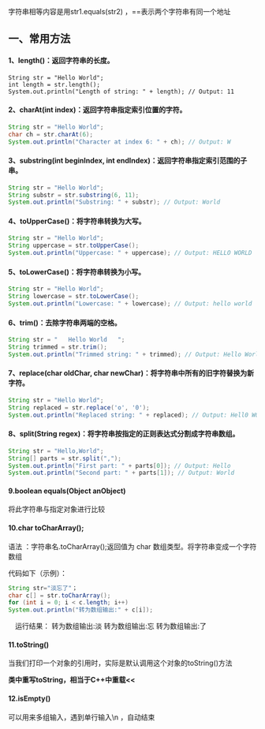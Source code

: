 

字符串相等内容是用str1.equals(str2) ，==表示两个字符串有同一个地址



## 一、常用方法

#### 1、length()：返回字符串的长度。

```
String str = "Hello World";
int length = str.length();
System.out.println("Length of string: " + length); // Output: 11
```

#### 2、charAt(int index)：返回字符串指定索引位置的字符。

```java
String str = "Hello World";
char ch = str.charAt(6);
System.out.println("Character at index 6: " + ch); // Output: W
```

#### 3、substring(int beginIndex, int endIndex)：返回字符串指定索引范围的子串。

```java
String str = "Hello World";
String substr = str.substring(6, 11);
System.out.println("Substring: " + substr); // Output: World
```

#### 4、toUpperCase()：将字符串转换为大写。

```java
String str = "Hello World";
String uppercase = str.toUpperCase();
System.out.println("Uppercase: " + uppercase); // Output: HELLO WORLD
```

#### 5、toLowerCase()：将字符串转换为小写。

```java
String str = "Hello World";
String lowercase = str.toLowerCase();
System.out.println("Lowercase: " + lowercase); // Output: hello world
```

#### 6、trim()：去除字符串两端的空格。

```java
String str = "   Hello World   ";
String trimmed = str.trim();
System.out.println("Trimmed string: " + trimmed); // Output: Hello World
```

#### 7、replace(char oldChar, char newChar)：将字符串中所有的旧字符替换为新字符。

```java
String str = "Hello World";
String replaced = str.replace('o', '0');
System.out.println("Replaced string: " + replaced); // Output: Hell0 W0rld
```

#### 8、split(String regex)：将字符串按指定的正则表达式分割成字符串数组。

```java
String str = "Hello,World";
String[] parts = str.split(",");
System.out.println("First part: " + parts[0]); // Output: Hello
System.out.println("Second part: " + parts[1]); // Output: World
```

#### 9.boolean equals(Object anObject)

将此字符串与指定对象进行比较

#### 10.char toCharArray();

语法 ：字符串名.toCharArray();返回值为 char 数组类型。将字符串变成一个字符数组

代码如下（示例）：

```java
String str="淡忘了"；
char c[] = str.toCharArray(); 
for (int i = 0; i < c.length; i++)
System.out.println("转为数组输出:" + c[i]);
```

　运行结果：
	转为数组输出:淡
	转为数组输出:忘
	转为数组输出:了

#### 11.toString()

当我们打印一个对象的引用时，实际是默认调用这个对象的toString()方法

**类中重写toString，相当于C++中重载<<**

#### 12.isEmpty()

可以用来多组输入，遇到单行输入\n ，自动结束
